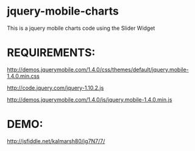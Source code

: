 jquery-mobile-charts
====================

This is a jquery mobile charts code using the Slider Widget


REQUIREMENTS:
=============
http://demos.jquerymobile.com/1.4.0/css/themes/default/jquery.mobile-1.4.0.min.css

http://code.jquery.com/jquery-1.10.2.js

http://demos.jquerymobile.com/1.4.0/js/jquery.mobile-1.4.0.min.js


DEMO:
====
http://jsfiddle.net/kalmarsh80/jg7N7/7/


